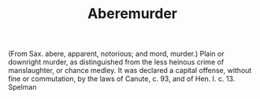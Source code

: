 ---
title: Aberemurder
permalink: "/definitions/aberemurder.html"
body: "(From Sax. abere, apparent, notorious; and mord, murder.) Plain or downright
  murder, as distinguished from the less heinous crime of manslaughter, or chance
  medley. It was declared a capital offense, without fine or commutation, by the laws
  of Canute, c. 93, and of Hen. I. c. 13. Spelman"
published_at: '2018-07-07'
layout: post
---